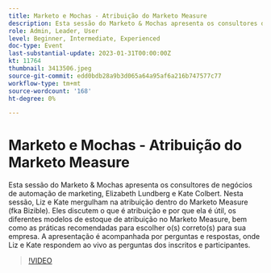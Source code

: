 ```yaml
---
title: Marketo e Mochas - Atribuição do Marketo Measure
description: Esta sessão do Marketo & Mochas apresenta os consultores de negócios de automação de marketing, Elizabeth Lundberg e Kate Colbert. Nesta sessão, Liz e Kate mergulham na atribuição dentro do Marketo Measure (fka Bizible). Eles discutem o que é atribuição e por que ela é útil, os diferentes modelos de estoque de atribuição no Marketo Measure, bem como as práticas recomendadas para escolher o(s) correto(s) para sua empresa. A apresentação é acompanhada por perguntas e respostas, onde Liz e Kate respondem ao vivo as perguntas dos inscritos e participantes.
role: Admin, Leader, User
level: Beginner, Intermediate, Experienced
doc-type: Event
last-substantial-update: 2023-01-31T00:00:00Z
kt: 11764
thumbnail: 3413506.jpeg
source-git-commit: edd0bdb28a9b3d065a64a95af6a216b747577c77
workflow-type: tm+mt
source-wordcount: '168'
ht-degree: 0%

---
```


# Marketo e Mochas - Atribuição do Marketo Measure

Esta sessão do Marketo &amp; Mochas apresenta os consultores de negócios de automação de marketing, Elizabeth Lundberg e Kate Colbert. Nesta sessão, Liz e Kate mergulham na atribuição dentro do Marketo Measure (fka Bizible). Eles discutem o que é atribuição e por que ela é útil, os diferentes modelos de estoque de atribuição no Marketo Measure, bem como as práticas recomendadas para escolher o(s) correto(s) para sua empresa. A apresentação é acompanhada por perguntas e respostas, onde Liz e Kate respondem ao vivo as perguntas dos inscritos e participantes.

>[!VIDEO](https://video.tv.adobe.com/v/3413506/?quality=12&learn=on)